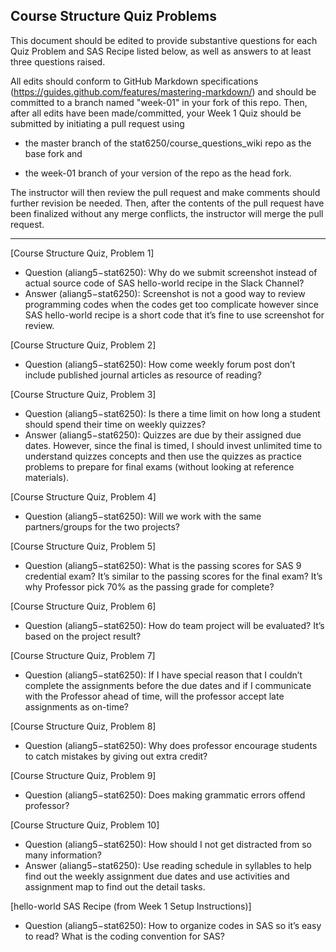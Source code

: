 ## Course Structure Quiz Problems

This document should be edited to provide substantive questions for each Quiz Problem and SAS Recipe listed below, as well as answers to at least three questions raised.

All edits should conform to GitHub Markdown specifications (https://guides.github.com/features/mastering-markdown/) and should be committed to a branch named "week-01" in your fork of this repo. Then, after all edits have been made/committed, your Week 1 Quiz should be submitted by initiating a pull request using

- the master branch of the stat6250/course_questions_wiki repo as the base fork and

- the week-01 branch of your version of the repo as the head fork.

The instructor will then review the pull request and make comments should further revision be needed. Then, after the contents of the pull request have been finalized without any merge conflicts, the instructor will merge the pull request.

********************************************************************************


[Course Structure Quiz, Problem 1]
- Question (aliang5−stat6250): Why do we submit screenshot instead of actual source code of SAS hello-world recipe in the Slack Channel?
- Answer (aliang5−stat6250): Screenshot is not a good way to review programming codes when the codes get too complicate however since SAS hello-world recipe is a short code that it’s fine to use screenshot for review.

[Course Structure Quiz, Problem 2]
- Question (aliang5−stat6250): How come weekly forum post don’t include published journal articles as resource of reading? 

[Course Structure Quiz, Problem 3]
- Question (aliang5−stat6250): Is there a time limit on how long a student should spend their time on weekly quizzes?
- Answer (aliang5−stat6250): Quizzes are due by their assigned due dates. However, since the final is timed, I should invest unlimited time to understand quizzes concepts and then use the quizzes as practice problems to prepare for final exams (without looking at reference materials). 

[Course Structure Quiz, Problem 4]
- Question (aliang5−stat6250): Will we work with the same partners/groups for the two projects?

[Course Structure Quiz, Problem 5]
- Question (aliang5−stat6250): What is the passing scores for SAS 9 credential exam? It’s similar to the passing scores for the final exam? It’s why Professor pick 70% as the passing grade for complete?

[Course Structure Quiz, Problem 6]
- Question (aliang5−stat6250): How do team project will be evaluated? It’s based on the project result?
 
[Course Structure Quiz, Problem 7]
- Question (aliang5−stat6250): If I have special reason that I couldn’t complete the assignments before the due dates and if I communicate with the Professor ahead of time, will the professor accept late assignments as on-time?

[Course Structure Quiz, Problem 8]
- Question (aliang5−stat6250): Why does professor encourage students to catch mistakes by giving out extra credit?

[Course Structure Quiz, Problem 9]
- Question (aliang5−stat6250): Does making grammatic errors offend professor?

[Course Structure Quiz, Problem 10]
- Question (aliang5−stat6250): How should I not get distracted from so many information?
- Answer (aliang5−stat6250): Use reading schedule in syllables to help find out the weekly assignment due dates and use activities and assignment map to find out the detail tasks.

[hello-world SAS Recipe (from Week 1 Setup Instructions)]
- Question (aliang5−stat6250): How to organize codes in SAS so it’s easy to read? What is the coding convention for SAS? 



